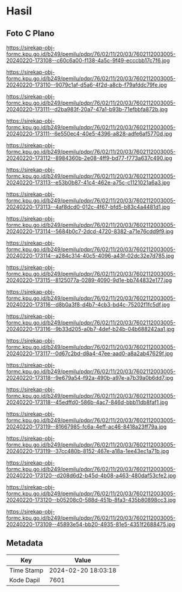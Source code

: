 # Hasil

## Foto C Plano

https://sirekap-obj-formc.kpu.go.id/b249/pemilu/pdpr/76/02/11/20/03/7602112003005-20240220-173108--c60c6a00-f138-4a5c-9f49-ecccbb17c7f6.jpg

https://sirekap-obj-formc.kpu.go.id/b249/pemilu/pdpr/76/02/11/20/03/7602112003005-20240220-173110--9079c1af-d5a6-4f2d-a8cb-f79afddc79fe.jpg

https://sirekap-obj-formc.kpu.go.id/b249/pemilu/pdpr/76/02/11/20/03/7602112003005-20240220-173111--d2ba983f-20a7-47a1-b93b-71efbbfa872b.jpg

https://sirekap-obj-formc.kpu.go.id/b249/pemilu/pdpr/76/02/11/20/03/7602112003005-20240220-173111--6e550ec4-40e5-4396-a828-adfe6af5770d.jpg

https://sirekap-obj-formc.kpu.go.id/b249/pemilu/pdpr/76/02/11/20/03/7602112003005-20240220-173112--8984360b-2e08-4ff9-bd77-f773a637c490.jpg

https://sirekap-obj-formc.kpu.go.id/b249/pemilu/pdpr/76/02/11/20/03/7602112003005-20240220-173113--e53b0b87-41c4-462e-a75c-c1121021a6a3.jpg

https://sirekap-obj-formc.kpu.go.id/b249/pemilu/pdpr/76/02/11/20/03/7602112003005-20240220-173113--4af8dcd0-012c-4f67-bfd5-b83c4a4481d1.jpg

https://sirekap-obj-formc.kpu.go.id/b249/pemilu/pdpr/76/02/11/20/03/7602112003005-20240220-173114--5684b0c7-2dcd-4720-8382-a71e76cdd9f9.jpg

https://sirekap-obj-formc.kpu.go.id/b249/pemilu/pdpr/76/02/11/20/03/7602112003005-20240220-173114--a284c314-40c5-4096-a43f-02dc32e7d785.jpg

https://sirekap-obj-formc.kpu.go.id/b249/pemilu/pdpr/76/02/11/20/03/7602112003005-20240220-173115--8125077a-0289-4090-9d1e-bb744832e177.jpg

https://sirekap-obj-formc.kpu.go.id/b249/pemilu/pdpr/76/02/11/20/03/7602112003005-20240220-173116--d8b0a3f8-d4b7-4cb3-bd4c-75202f1fc5df.jpg

https://sirekap-obj-formc.kpu.go.id/b249/pemilu/pdpr/76/02/11/20/03/7602112003005-20240220-173116--9b33d205-a0b7-4def-b24b-04b688242aa1.jpg

https://sirekap-obj-formc.kpu.go.id/b249/pemilu/pdpr/76/02/11/20/03/7602112003005-20240220-173117--0d67c2bd-d8a4-47ee-aad0-a8a2ab47629f.jpg

https://sirekap-obj-formc.kpu.go.id/b249/pemilu/pdpr/76/02/11/20/03/7602112003005-20240220-173118--9e679a54-f92a-490b-a97e-a7b39a0b6dd7.jpg

https://sirekap-obj-formc.kpu.go.id/b249/pemilu/pdpr/76/02/11/20/03/7602112003005-20240220-173118--45edffd0-586b-4ac7-846d-bbb11db8faf1.jpg

https://sirekap-obj-formc.kpu.go.id/b249/pemilu/pdpr/76/02/11/20/03/7602112003005-20240220-173119--81667985-fc6a-4eff-ac46-8418a23ff79a.jpg

https://sirekap-obj-formc.kpu.go.id/b249/pemilu/pdpr/76/02/11/20/03/7602112003005-20240220-173119--37cc480b-8152-467e-a18a-1ee43ec1a71b.jpg

https://sirekap-obj-formc.kpu.go.id/b249/pemilu/pdpr/76/02/11/20/03/7602112003005-20240220-173120--d208d6d2-b45d-4b08-a463-480daf53cfe2.jpg

https://sirekap-obj-formc.kpu.go.id/b249/pemilu/pdpr/76/02/11/20/03/7602112003005-20240220-173120--b05208c0-588d-451b-8fa3-435b80898cc3.jpg

https://sirekap-obj-formc.kpu.go.id/b249/pemilu/pdpr/76/02/11/20/03/7602112003005-20240220-173109--45893e54-bb20-4935-81e5-4351f2688475.jpg


## Metadata

| Key        | Value               |
| ---------- | ------------------- |
| Time Stamp | 2024-02-20 18:03:18 |
| Kode Dapil | 7601                |



